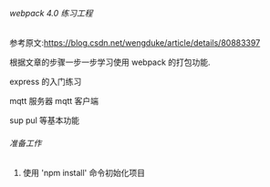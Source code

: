 ###### webpack 4.0 练习工程

参考原文:https://blog.csdn.net/wengduke/article/details/80883397

根据文章的步骤一步一步学习使用 webpack 的打包功能.

express 的入门练习

mqtt 服务器
mqtt 客户端

sup pul 等基本功能

###### 准备工作

1.  使用 'npm install' 命令初始化项目
